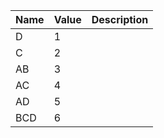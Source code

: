 | Name | Value | Description |
| ---- | ----- | ----------- |
| D    | 1     |             |
| C    | 2     |             |
| AB   | 3     |             |
| AC   | 4     |             |
| AD   | 5     |             |
| BCD  | 6     |             |
